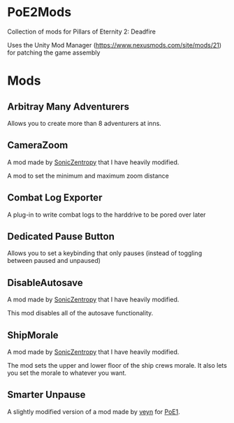 # PoE2Mods
Collection of mods for Pillars of Eternity 2: Deadfire

Uses the Unity Mod Manager (https://www.nexusmods.com/site/mods/21) for patching the game assembly

# Mods
## Arbitray Many Adventurers
Allows you to create more than 8 adventurers at inns.

## CameraZoom
A mod made by [SonicZentropy](https://github.com/SonicZentropy/PoE2Mods.pw) that I have heavily modified.

A mod to set the minimum and maximum zoom distance

## Combat Log Exporter
A plug-in to write combat logs to the harddrive to be pored over later

## Dedicated Pause Button
Allows you to set a keybinding that only pauses (instead of toggling between paused and unpaused)

## DisableAutosave
A mod made by [SonicZentropy](https://github.com/SonicZentropy/PoE2Mods.pw) that I have heavily modified.

This mod disables all of the autosave functionality.

## ShipMorale
A mod made by [SonicZentropy](https://github.com/SonicZentropy/PoE2Mods.pw) that I have heavily modified.

The mod sets the upper and lower floor of the ship crews morale. It also lets you set the morale to whatever you want.

## Smarter Unpause
A slightly modified version of a mod made by [veyn](https://www.nexusmods.com/pillarsofeternity/users/2029668?tab=about+me) for [PoE1](https://www.nexusmods.com/pillarsofeternity/mods/185). 